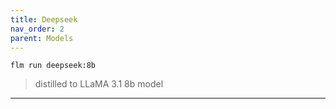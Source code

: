 ```yaml
---
title: Deepseek
nav_order: 2
parent: Models
---
```


```
flm run deepseek:8b
```
> distilled to LLaMA 3.1 8b model

---
